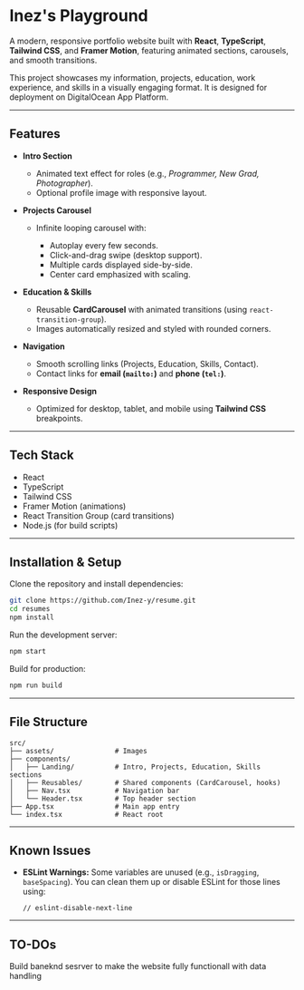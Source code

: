 
# Inez's Playground

A modern, responsive portfolio website built with **React**, **TypeScript**, **Tailwind CSS**, and **Framer Motion**, featuring animated sections, carousels, and smooth transitions.

This project showcases my information, projects, education, work experience, and skills in a visually engaging format. It is designed for deployment on DigitalOcean App Platform.

---

## Features

* **Intro Section**

  * Animated text effect for roles (e.g., *Programmer, New Grad, Photographer*).
  * Optional profile image with responsive layout.

* **Projects Carousel**

  * Infinite looping carousel with:

    * Autoplay every few seconds.
    * Click-and-drag swipe (desktop support).
    * Multiple cards displayed side-by-side.
    * Center card emphasized with scaling.

* **Education & Skills**

  * Reusable **CardCarousel** with animated transitions (using `react-transition-group`).
  * Images automatically resized and styled with rounded corners.

* **Navigation**

  * Smooth scrolling links (Projects, Education, Skills, Contact).
  * Contact links for **email (`mailto:`)** and **phone (`tel:`)**.

* **Responsive Design**

  * Optimized for desktop, tablet, and mobile using **Tailwind CSS** breakpoints.

---

## Tech Stack

* React 
* TypeScript
* Tailwind CSS
* Framer Motion (animations)
* React Transition Group (card transitions)
* Node.js (for build scripts)


---

## Installation & Setup

Clone the repository and install dependencies:

```bash
git clone https://github.com/Inez-y/resume.git
cd resumes
npm install
```

Run the development server:

```bash
npm start
```

Build for production:

```bash
npm run build
```

---

## File Structure

```
src/
├── assets/               # Images 
├── components/
│   ├── Landing/          # Intro, Projects, Education, Skills sections
│   ├── Reusables/        # Shared components (CardCarousel, hooks)
│   ├── Nav.tsx           # Navigation bar
│   └── Header.tsx        # Top header section
├── App.tsx               # Main app entry
└── index.tsx             # React root
```

---

## Known Issues

* **ESLint Warnings:**
  Some variables are unused (e.g., `isDragging`, `baseSpacing`). You can clean them up or disable ESLint for those lines using:

  ```tsx
  // eslint-disable-next-line
  ```

---


## TO-DOs

Build baneknd sesrver to make the website fully functionall with data handling
